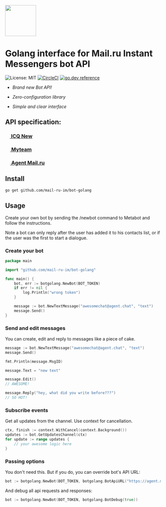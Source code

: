<img src="https://github.com/mail-ru-im/bot-python/blob/master/logo.png" width="100" height="100">

# Golang interface for Mail.ru Instant Messengers bot API
![License: MIT](https://img.shields.io/badge/License-MIT-blue.svg)
[![CircleCI](https://circleci.com/gh/mail-ru-im/bot-golang.svg?style=svg)](https://circleci.com/gh/mail-ru-im/bot-golang)
[![go.dev reference](https://img.shields.io/badge/go.dev-reference-007d9c?logo=go&logoColor=white&style=flat)](https://pkg.go.dev/github.com/mail-ru-im/bot-golang)

 - *Brand new Bot API!*

 - *Zero-configuration library*

 - *Simple and clear interface*

## API specification:
### [<img src="https://icq.com/cached/img/landing/icon_and_192.png" width="15"> ICQ New ](https://icq.com/botapi/)
### [<img src="https://is3-ssl.mzstatic.com/image/thumb/Purple123/v4/e8/4f/1b/e84f1b57-206f-7750-ac5a-27f93ff4a0d8/icons-bundle.png/460x0w.png" width="16"> Myteam ](https://myteam.mail.ru/botapi/)

### [<img src="https://agent.mail.ru/img/agent2014/common/2x/button_logo.png" width="16"> Agent Mail.ru](https://agent.mail.ru/botapi/) 

## Install
```bash
go get github.com/mail-ru-im/bot-golang
```

## Usage

Create your own bot by sending the /newbot command to Metabot and follow the instructions.

Note a bot can only reply after the user has added it to his contacts list, or if the user was the first to start a dialogue.

### Create your bot

```go
package main

import "github.com/mail-ru-im/bot-golang"

func main() {
    bot, err := botgolang.NewBot(BOT_TOKEN)
    if err != nil {
        log.Println("wrong token")
    }

    message := bot.NewTextMessage("awesomechat@agent.chat", "text")
    message.Send()
}
```

### Send and edit messages

You can create, edit and reply to messages like a piece of cake.

```go
message := bot.NewTextMessage("awesomechat@agent.chat", "text")
message.Send()

fmt.Println(message.MsgID)

message.Text = "new text"

message.Edit()
// AWESOME!

message.Reply("hey, what did you write before???")
// SO HOT!
```

### Subscribe events

Get all updates from the channel. Use context for cancellation.

```go
ctx, finish := context.WithCancel(context.Background())
updates := bot.GetUpdatesChannel(ctx)
for update := range updates {
	// your awesome logic here
}
```

### Passing options

You don't need this.
But if you do, you can override bot's API URL:

```go
bot := botgolang.NewBot(BOT_TOKEN, botgolang.BotApiURL("https://agent.mail.ru/bot/v1"))
```
And debug all api requests and responses:

```go
bot := botgolang.NewBot(BOT_TOKEN, botgolang.BotDebug(true))
```
